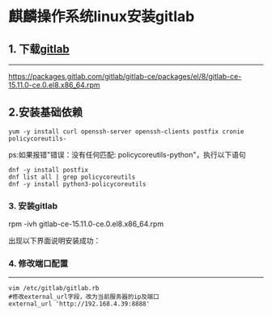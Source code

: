 # 麒麟操作系统linux安装gitlab

## 1. 下载[gitlab](https://so.csdn.net/so/search?q=gitlab&spm=1001.2101.3001.7020)

------

https://packages.gitlab.com/gitlab/gitlab-ce/packages/el/8/gitlab-ce-15.11.0-ce.0.el8.x86_64.rpm

## 2.安装基础依赖

```
yum -y install curl openssh-server openssh-clients postfix cronie policycoreutils-
```

ps:如果报错"错误：没有任何匹配: policycoreutils-python"，执行以下语句

```
dnf -y install postfix
dnf list all | grep policycoreutils
dnf -y install python3-policycoreutils
```

### 3. 安装gitlab

rpm -ivh gitlab-ce-15.11.0-ce.0.el8.x86_64.rpm

出现以下界面说明安装成功：

### 4. 修改端口配置

------

```shell
vim /etc/gitlab/gitlab.rb
#修改external_url字段，改为当前服务器的ip及端口
external_url 'http://192.168.4.39:8888'
```